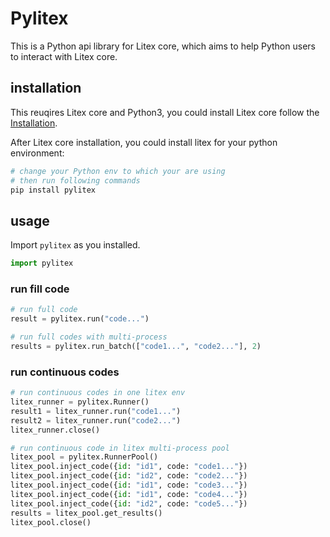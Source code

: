 # Pylitex

This is a Python api library for Litex core, which aims to help Python users to interact with Litex core.

## installation

This reuqires Litex core and Python3, you could install Litex core follow the [Installation](https://litexlang.org/doc/Installation).

After Litex core installation, you could install litex for your python environment:

```bash
# change your Python env to which your are using
# then run following commands
pip install pylitex
```

## usage

Import `pylitex` as you installed.

```python
import pylitex
```

### run fill code

```python
# run full code
result = pylitex.run("code...")

# run full codes with multi-process
results = pylitex.run_batch(["code1...", "code2..."], 2)
```

### run continuous codes

```python
# run continuous codes in one litex env
litex_runner = pylitex.Runner()
result1 = litex_runner.run("code1...")
result2 = litex_runner.run("code2...")
litex_runner.close()

# run continuous code in litex multi-process pool
litex_pool = pylitex.RunnerPool()
litex_pool.inject_code({id: "id1", code: "code1..."})
litex_pool.inject_code({id: "id2", code: "code2..."})
litex_pool.inject_code({id: "id1", code: "code3..."})
litex_pool.inject_code({id: "id1", code: "code4..."})
litex_pool.inject_code({id: "id2", code: "code5..."})
results = litex_pool.get_results()
litex_pool.close()
```
